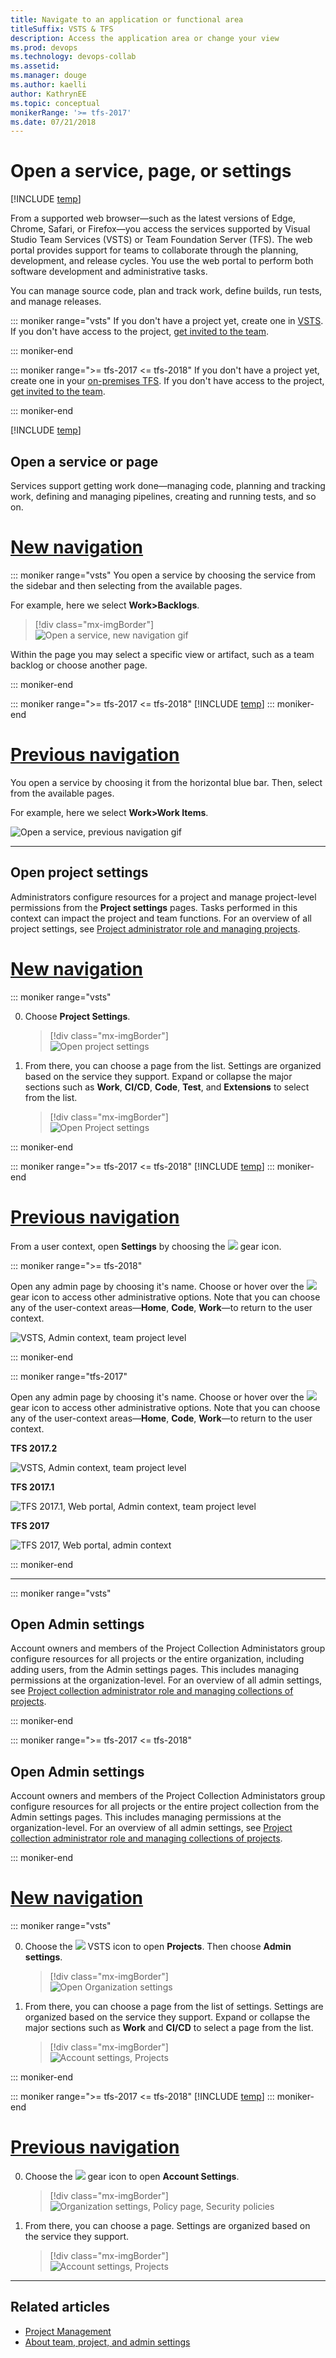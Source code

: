 ```yaml
---
title: Navigate to an application or functional area
titleSuffix: VSTS & TFS   
description: Access the application area or change your view
ms.prod: devops
ms.technology: devops-collab
ms.assetid: 
ms.manager: douge
ms.author: kaelli
author: KathrynEE
ms.topic: conceptual
monikerRange: '>= tfs-2017'
ms.date: 07/21/2018
---
```



# Open a service, page, or settings 

[!INCLUDE [temp](../../_shared/version-tfs-2017-through-vsts.md)] 

From a supported web browser&mdash;such as the latest versions of Edge, Chrome, Safari, or Firefox&mdash;you access the services supported by Visual Studio Team Services (VSTS) or Team Foundation Server (TFS). The web portal provides support for teams to collaborate through the planning, development, and release cycles. You use the web portal to perform both software development and administrative tasks.  

You can manage source code, plan and track work, define builds, run tests, and manage releases. 

::: moniker range="vsts"
If you don't have a project yet, create one in [VSTS](../../user-guide/sign-up-invite-teammates.md?toc=/vsts/project/navigation/toc.json&bc=/vsts/project/navigationbreadcrumb/toc.json). If you don't have access to the project, [get invited to the team](../../organizations/security/add-users-team-project.md).

::: moniker-end

::: moniker range=">= tfs-2017 <= tfs-2018"
If you don't have a project yet, create one in your [on-premises TFS](../../organizations/projects/create-project.md). If you don't have access to the project, [get invited to the team](../../organizations/security/add-users-team-project.md).

::: moniker-end

[!INCLUDE [temp](../../_shared/new-navigation.md)] 

## Open a service or page

Services support getting work done&mdash;managing code, planning and tracking work, defining and managing pipelines, creating and running tests, and so on. 
# [New navigation](#tab/new-nav)

::: moniker range="vsts"
You open a service by choosing the service from the sidebar and then selecting from the available pages. 

For example, here we select **Work>Backlogs**. 

> [!div class="mx-imgBorder"]  
> ![Open a service, new navigation gif](_img/go-to-app/work-backlogs-selection.gif)

Within the page you may select a specific view or artifact, such as a team backlog or choose another page. 

::: moniker-end

::: moniker range=">= tfs-2017 <= tfs-2018"
[!INCLUDE [temp](../../_shared/new-navigation-not-supported.md)] 
::: moniker-end


# [Previous navigation](#tab/previous-nav)

You open a service by choosing it from the horizontal blue bar. Then, select from the available pages.

For example, here we select **Work>Work Items**. 

![Open a service, previous navigation gif](_img/go-to-app/project-app-page-horizontal-selection.png)


---


<a id="project-admin-context" /> 

## Open project settings

Administrators configure resources for a project and manage project-level permissions from the **Project settings** pages. Tasks performed in this context can impact the project and team functions.  For an overview of all project settings, see [Project administrator role and managing projects](../../organizations/settings/about-settings.md#project).

# [New navigation](#tab/new-nav)

::: moniker range="vsts"

0. Choose **Project Settings**.

	> [!div class="mx-imgBorder"]  
	> ![Open project settings](../../_shared/_img/settings/open-project-settings-vert-brn.png)  

0. From there, you can choose a page from the list. Settings are organized based on the service they support. Expand or collapse the major sections such as **Work**, **CI/CD**, **Code**, **Test**, and **Extensions** to select from the list. 

	> [!div class="mx-imgBorder"]  
	> ![Open Project settings](_img/go-to-app/project-setting-hubs.png)  

::: moniker-end

::: moniker range=">= tfs-2017 <= tfs-2018"
[!INCLUDE [temp](../../_shared/new-navigation-not-supported.md)] 
::: moniker-end

# [Previous navigation](#tab/previous-nav)

From a user context, open **Settings** by choosing the ![](../../_img/icons/gear_icon.png) gear icon. 

::: moniker range=">= tfs-2018"

<a id="admin-intro" />
<a id="admin-intro-team-services" /> 
 
Open any admin page by choosing it's name. Choose or hover over the ![](../../_img/icons/gear_icon.png) gear icon to access other administrative options. Note that you can choose any of the user-context areas&mdash;**Home**, **Code**, **Work**&mdash;to return to the user context. 

![VSTS, Admin context, team project level](../../_shared/_img/settings/open-project-settings-horz.png) 

::: moniker-end

::: moniker range="tfs-2017"

<a id="admin-intro-tfs-2017-1" />

Open any admin page by choosing it's name. Choose or hover over the ![](../../_img/icons/gear_icon.png) gear icon to access other administrative options. Note that you can choose any of the user-context areas&mdash;**Home**, **Code**, **Work**&mdash;to return to the user context. 

**TFS 2017.2**

![VSTS, Admin context, team project level](_img/go-to-app/work-web-portal_admin-context-project-level-team-services.png)  

**TFS 2017.1**  

![TFS 2017.1, Web portal, Admin context, team project level](_img/go-to-app/work-web-portal_admin-context-project-level-tfs-2017-1.png)  
 
<a id="admin-intro-tfs-2017" /> 

**TFS 2017**

![TFS 2017, Web portal, admin context](_img/go-to-app/web-portal-admin-project-settings-new-nav.png)

::: moniker-end

--- 

<a id="collection-admin-context" /> 

::: moniker range="vsts"
## Open Admin settings 

Account owners and members of the Project Collection Administators group configure resources for all projects or the entire organization, including adding users, from the Admin settings pages. This includes managing permissions at the organization-level. For an overview of all admin settings, see [Project collection administrator role and managing collections of projects](../../organizations/settings/about-settings.md#admin).

::: moniker-end


::: moniker range=">= tfs-2017 <= tfs-2018"
## Open Admin settings 

Account owners and members of the Project Collection Administators group configure resources for all projects or the entire project collection from the Admin settings pages. This includes managing permissions at the organization-level. For an overview of all admin settings, see [Project collection administrator role and managing collections of projects](../../organizations/settings/about-settings.md#admin).

::: moniker-end

# [New navigation](#tab/new-nav)

::: moniker range="vsts"

0. Choose the ![](../../_img/icons/project-icon.png) VSTS icon to open **Projects**. Then choose **Admin settings**. 

	> [!div class="mx-imgBorder"]  
	> ![Open Organization settings](../../_img/open-admin-settings-vert.png)  

0. From there, you can choose a page from the list of settings. Settings are organized based on the service they support. Expand or collapse the major sections such as **Work** and **CI/CD** to select a page from the list. 

	> [!div class="mx-imgBorder"]  
	> ![Account settings, Projects](_img/go-to-app/admin-account-settings.png) 

::: moniker-end

::: moniker range=">= tfs-2017 <= tfs-2018"
[!INCLUDE [temp](../../_shared/new-navigation-not-supported.md)] 
::: moniker-end

# [Previous navigation](#tab/previous-nav)

0. Choose the ![](../../_img/icons/gear-icon.png) gear icon to open **Account Settings**.

	> [!div class="mx-imgBorder"]  
	> ![Organization settings, Policy page, Security policies](../../_shared/_img/settings/open-organization-settings.png) 

0. From there, you can choose a page. Settings are organized based on the service they support. 

	> [!div class="mx-imgBorder"]  
	> ![Account settings, Projects](_img/go-to-app/open-admin-settings-horizontal.png) 


---



## Related articles 

- [Project Management](../../organizations/projects/index.md)
- [About team, project, and admin settings ](../../organizations/settings/about-settings.md)
